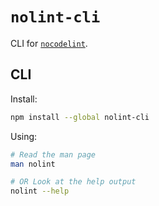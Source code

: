 # `nolint-cli`

CLI for [`nocodelint`](https://github.com/Yash-Singh1/nocodelint).

## CLI

Install:

```sh
npm install --global nolint-cli
```

Using:

```sh
# Read the man page
man nolint

# OR Look at the help output
nolint --help
```
